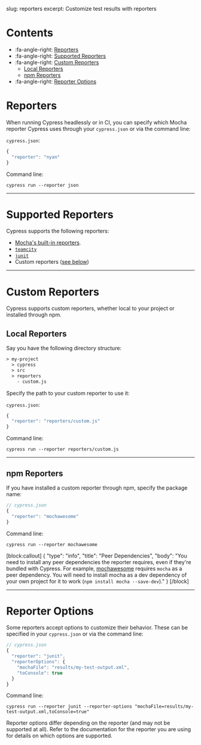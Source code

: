 slug: reporters
excerpt: Customize test results with reporters

# Contents

- :fa-angle-right: [Reporters](#section-reporters)
- :fa-angle-right: [Supported Reporters](#section-supported-reporters)
- :fa-angle-right: [Custom Reporters](#section-custom-reporters)
  - [Local Reporters](#section-local-reporters)
  - [npm Reporters](#section-npm-reporters)
- :fa-angle-right: [Reporter Options](#section-reporter-options)

# Reporters

When running Cypress headlessly or in CI, you can specify which Mocha reporter Cypress uses through your `cypress.json` or via the command line:

`cypress.json`:

```javascript
{
  "reporter": "nyan"
}
```

Command line:

```shell
cypress run --reporter json
```

***

# Supported Reporters

Cypress supports the following reporters:

* [Mocha's built-in reporters](https://mochajs.org/#reporters).
* [`teamcity`](https://github.com/cypress-io/mocha-teamcity-reporter)
* [`junit`](https://github.com/michaelleeallen/mocha-junit-reporter)
* Custom reporters ([see below](#section-custom-reporters))

***

# Custom Reporters

Cypress supports custom reporters, whether local to your project or installed through npm.

## Local Reporters

Say you have the following directory structure:

```txt
> my-project
  > cypress
  > src
  > reporters
    - custom.js
```

Specify the path to your custom reporter to use it:

`cypress.json`:

```javascript
{
  "reporter": "reporters/custom.js"
}
```

Command line:

```shell
cypress run --reporter reporters/custom.js
```

***

## npm Reporters

If you have installed a custom reporter through npm, specify the package name:

```javascript
// cypress.json
{
  "reporter": "mochawesome"
}
```

Command line:

```shell
cypress run --reporter mochawesome
```

[block:callout]
{
  "type": "info",
  "title": "Peer Dependencies",
  "body": "You need to install any peer dependencies the reporter requires, even if they're bundled with Cypress. For example, [mochawesome](https://github.com/adamgruber/mochawesome) requires `mocha` as a peer dependency. You will need to install mocha as a dev dependency of your own project for it to work (`npm install mocha --save-dev`)."
}
[/block]

***

# Reporter Options

Some reporters accept options to customize their behavior. These can be specified in your `cypress.json` or via the command line:


```javascript
// cypress.json
{
  "reporter": "junit",
  "reporterOptions": {
    "mochaFile": "results/my-test-output.xml",
    "toConsole": true
  }
}
```

Command line:

```shell
cypress run --reporter junit --reporter-options "mochaFile=results/my-test-output.xml,toConsole=true"
```

Reporter options differ depending on the reporter (and may not be supported at all). Refer to the documentation for the reporter you are using for details on which options are supported.
